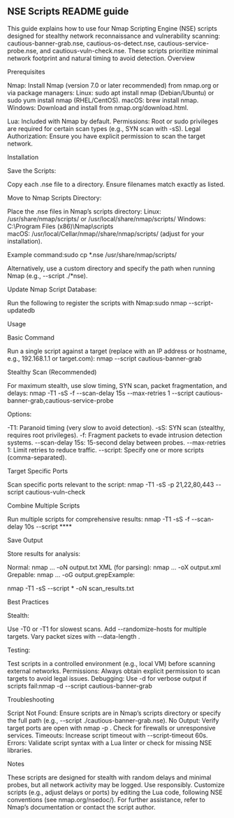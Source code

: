 ## NSE Scripts README guide


This guide explains how to use four Nmap Scripting Engine (NSE) scripts designed for stealthy network reconnaissance and vulnerability scanning: cautious-banner-grab.nse, cautious-os-detect.nse, cautious-service-probe.nse, and cautious-vuln-check.nse. These scripts prioritize minimal network footprint and natural timing to avoid detection.
Overview

Prerequisites

Nmap: Install Nmap (version 7.0 or later recommended) from nmap.org or via package managers:
Linux: sudo apt install nmap (Debian/Ubuntu) or sudo yum install nmap (RHEL/CentOS).
macOS: brew install nmap.
Windows: Download and install from nmap.org/download.html.


Lua: Included with Nmap by default.
Permissions: Root or sudo privileges are required for certain scan types (e.g., SYN scan with -sS).
Legal Authorization: Ensure you have explicit permission to scan the target network.

Installation

Save the Scripts:

Copy each .nse file to a directory.
Ensure filenames match exactly as listed.


Move to Nmap Scripts Directory:

Place the .nse files in Nmap’s scripts directory:
Linux: /usr/share/nmap/scripts/ or /usr/local/share/nmap/scripts/
Windows: C:\Program Files (x86)\Nmap\scripts\
macOS: /usr/local/Cellar/nmap/<version>/share/nmap/scripts/ (adjust for your installation).


Example command:sudo cp *.nse /usr/share/nmap/scripts/


Alternatively, use a custom directory and specify the path when running Nmap (e.g., --script ./*nse).


Update Nmap Script Database:

Run the following to register the scripts with Nmap:sudo nmap --script-updatedb




Usage

Basic Command

Run a single script against a target (replace <target> with an IP address or hostname, e.g., 192.168.1.1 or target.com):
nmap --script cautious-banner-grab <target>

Stealthy Scan (Recommended)

For maximum stealth, use slow timing, SYN scan, packet fragmentation, and delays:
nmap -T1 -sS -f --scan-delay 15s --max-retries 1 --script cautious-banner-grab,cautious-service-probe <target>


Options:

-T1: Paranoid timing (very slow to avoid detection).
-sS: SYN scan (stealthy, requires root privileges).
-f: Fragment packets to evade intrusion detection systems.
--scan-delay 15s: 15-second delay between probes.
--max-retries 1: Limit retries to reduce traffic.
--script: Specify one or more scripts (comma-separated).



Target Specific Ports

Scan specific ports relevant to the script:
nmap -T1 -sS -p 21,22,80,443 --script cautious-vuln-check <target>

Combine Multiple Scripts

Run multiple scripts for comprehensive results:
nmap -T1 -sS -f --scan-delay 10s --script **** <target>

Save Output

Store results for analysis:

Normal: nmap ... -oN output.txt
XML (for parsing): nmap ... -oX output.xml
Grepable: nmap ... -oG output.grepExample:

nmap -T1 -sS --script * -oN scan_results.txt <target>


Best Practices

Stealth:

Use -T0 or -T1 for slowest scans.
Add --randomize-hosts for multiple targets.
Vary packet sizes with --data-length <number>.


Testing: 

Test scripts in a controlled environment (e.g., local VM) before scanning external networks.
Permissions: Always obtain explicit permission to scan targets to avoid legal issues.
Debugging: Use -d for verbose output if scripts fail:nmap -d --script cautious-banner-grab <target>



Troubleshooting

Script Not Found: Ensure scripts are in Nmap’s scripts directory or specify the full path (e.g., --script ./cautious-banner-grab.nse).
No Output: Verify target ports are open with nmap -p <port> <target>. Check for firewalls or unresponsive services.
Timeouts: Increase script timeout with --script-timeout 60s.
Errors: Validate script syntax with a Lua linter or check for missing NSE libraries.

Notes

These scripts are designed for stealth with random delays and minimal probes, but all network activity may be logged. Use responsibly.
Customize scripts (e.g., adjust delays or ports) by editing the Lua code, following NSE conventions (see nmap.org/nsedoc/).
For further assistance, refer to Nmap’s documentation or contact the script author.
